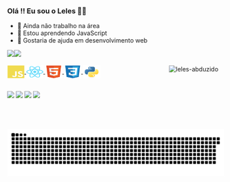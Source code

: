 ### Olá !! Eu sou o Leles 🤙🏾

- 🔭 Ainda não trabalho na área
- 🌱 Estou aprendendo JavaScript
- 🤔 Gostaria de ajuda em desenvolvimento web

<div>
  <a href="https://github.com/Leless-dot">
  <div><img src="https://github-readme-stats.vercel.app/api?username=Leless-dot&show_icons=true&theme=dracula&include_all_commits=true&count_private=true" height="180em"/><img height="180em" src="https://github-readme-stats.vercel.app/api/top-langs/?username=Leless-dot&layout=compact&langs_count=7&theme=dracula"/></div>
</div>
  
 <div style="display: inline_block"><br>
  <img align="center" alt="Leles-Js" height="30" width="40" src="https://raw.githubusercontent.com/devicons/devicon/master/icons/javascript/javascript-plain.svg">
  <img align="center" alt="Leles-React" height="30" width="40" src="https://raw.githubusercontent.com/devicons/devicon/master/icons/react/react-original.svg">
  <img align="center" alt="Leles-HTML" height="30" width="40" src="https://raw.githubusercontent.com/devicons/devicon/master/icons/html5/html5-original.svg">
  <img align="center" alt="Leles-CSS" height="30" width="40" src="https://raw.githubusercontent.com/devicons/devicon/master/icons/css3/css3-original.svg">
  <img align="center" alt="Leles-Python" height="30" width="40" src="https://raw.githubusercontent.com/devicons/devicon/master/icons/python/python-original.svg">
  <img align="right" alt="leles-abduzido" height="148" width="128" src="https://media.giphy.com/media/26BoCVdjSJOWT0Fpu/giphy.gif">
</div>
  
  ##
  
 <div>
  <a href="https://instagram.com/leleezin_" target="_blank"><img src="https://img.shields.io/badge/-Instagram-%23E4405F?style=for-the-badge&logo=instagram&logoColor=white" target="_blank"></a>
  <a href="https://discord.gg/UEsNavySyf" target="_blank"><img src="https://img.shields.io/badge/Discord-7289DA?style=for-the-badge&logo=discord&logoColor=white" target="_blank"></a> 
  <a href = "mailto:developerleles@gmail.com"><img src="https://img.shields.io/badge/-Gmail-%23333?style=for-the-badge&logo=gmail&logoColor=white" target="_blank"></a>
  <a href="https://www.linkedin.com/in/matheus-silvares-716627218/" target="_blank"><img src="https://img.shields.io/badge/-LinkedIn-%230077B5?style=for-the-badge&logo=linkedin&logoColor=white" target="_blank"></a> 
   
   ![Snake animation](https://github.com/Leless-dot/Leless-dot/blob/output/github-contribution-grid-snake.svg)
 
 </div>
